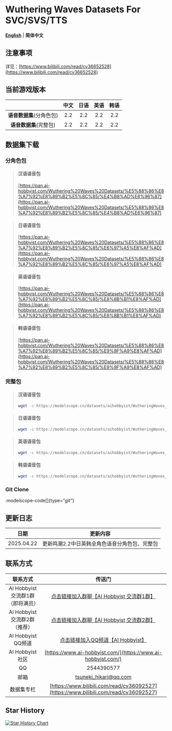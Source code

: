# Wuthering Waves Datasets For SVC/SVS/TTS
[**English**](./README.md) | **简体中文**

## 注意事项

详见：[https://www.bilibili.com/read/cv36652528](https://www.bilibili.com/read/cv36652528)

## 当前游戏版本

|                          | 中文 | 日语 | 英语 | 韩语 |
| :----------------------: | :--: | :--: | :--: | :--: |
| **语音数据集**(分角色包) | 2.2  | 2.2  | 2.2  | 2.2  |
|  **语音数据集**(完整包)  | 2.2  | 2.2  | 2.2  | 2.2  |

## 数据集下载
### 分角色包
>#### 汉语语音包
>[https://pan.ai-hobbyist.com/Wuthering%20Waves%20Datasets/%E5%88%86%E8%A7%92%E8%89%B2%E5%8C%85/%E4%B8%AD%E6%96%87](https://pan.ai-hobbyist.com/Wuthering%20Waves%20Datasets/%E5%88%86%E8%A7%92%E8%89%B2%E5%8C%85/%E4%B8%AD%E6%96%87)

>#### 日语语音包
>[https://pan.ai-hobbyist.com/Wuthering%20Waves%20Datasets/%E5%88%86%E8%A7%92%E8%89%B2%E5%8C%85/%E6%97%A5%E8%AF%AD](https://pan.ai-hobbyist.com/Wuthering%20Waves%20Datasets/%E5%88%86%E8%A7%92%E8%89%B2%E5%8C%85/%E6%97%A5%E8%AF%AD)

>#### 英语语音包
>[https://pan.ai-hobbyist.com/Wuthering%20Waves%20Datasets/%E5%88%86%E8%A7%92%E8%89%B2%E5%8C%85/%E8%8B%B1%E8%AF%AD](https://pan.ai-hobbyist.com/Wuthering%20Waves%20Datasets/%E5%88%86%E8%A7%92%E8%89%B2%E5%8C%85/%E8%8B%B1%E8%AF%AD)

>#### 韩语语音包
>[https://pan.ai-hobbyist.com/Wuthering%20Waves%20Datasets/%E5%88%86%E8%A7%92%E8%89%B2%E5%8C%85/%E9%9F%A9%E8%AF%AD](https://pan.ai-hobbyist.com/Wuthering%20Waves%20Datasets/%E5%88%86%E8%A7%92%E8%89%B2%E5%8C%85/%E9%9F%A9%E8%AF%AD)

### 完整包
>#### 汉语语音包
> ```bash 
>wget -c https://modelscope.cn/datasets/aihobbyist/WutheringWaves_Dataset/resolve/master/WutheringWaves2.2_CN.7z
>```

>#### 日语语音包
> ```bash 
>wget -c https://modelscope.cn/datasets/aihobbyist/WutheringWaves_Dataset/resolve/master/WutheringWaves2.2_JP.7z
>```

>#### 英语语音包
> ```bash 
>wget -c https://modelscope.cn/datasets/aihobbyist/WutheringWaves_Dataset/resolve/master/WutheringWaves2.2_EN.7z
>```

>#### 韩语语音包
> ```bash 
>wget -c https://modelscope.cn/datasets/aihobbyist/WutheringWaves_Dataset/resolve/master/WutheringWaves2.2_KR.7z
>```

### Git Clone
:modelscope-code[]{type="git"}
## 更新日志

|    日期    |                 更新内容                  |
| :--------: | :---------------------------------------: |
| 2025.04.22| 更新鸣潮2.2中日英韩全角色语音分角色包、完整包 |


## 联系方式

|      联系方式      |                            传送门                            |
| :----------------: | :----------------------------------------------------------: |
| AI Hobbyist 交流群1群（即将满员） | [点击链接加入群聊【AI Hobbyist 交流群1群】](https://qm.qq.com/q/Ii0OLQTF2U) |
| AI Hobbyist 交流群2群（推荐） | [点击链接加入群聊【AI Hobbyist 交流群2群】](https://qm.qq.com/q/H5KD6AYRSU) |
| AI Hobbyist QQ频道 | [点击链接加入QQ频道【AI Hobbyist】](https://pd.qq.com/s/8c2wkdwyl) |
|   AI Hobbyist社区   | [https://www.ai-hobbyist.com/](https://www.ai-hobbyist.com/) |
|         QQ         |                          2544390577                          |
|        邮箱        |                    tsuneki_hikari@qq.com                     |
|        数据集专栏        |                    [https://www.bilibili.com/read/cv36092527](https://www.bilibili.com/read/cv36092527)                     |

## Star History

[![Star History Chart](https://api.star-history.com/svg?repos=AI-Hobbyist/WutheringWaves_Datasets&type=Date)](https://star-history.com/#AI-Hobbyist/WutheringWaves_Datasets&Date)
